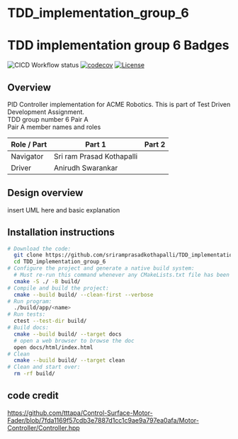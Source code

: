 # TDD_implementation_group_6


# TDD implementation group 6 Badges
![CICD Workflow status](https://github.com/TommyChangUMD/cpp-boilerplate-v2/actions/workflows/run-unit-test-and-upload-codecov.yml/badge.svg) [![codecov](https://codecov.io/gh/TommyChangUMD/cpp-boilerplate-v2/branch/main/graph/badge.svg)](https://codecov.io/gh/TommyChangUMD/cpp-boilerplate-v2) [![License](https://img.shields.io/badge/license-MIT-blue.svg)](LICENSE)

## Overview

PID Controller implementation for ACME Robotics. This is part of Test Driven Development Assignment.
<br>TDD group number 6 Pair A <br>
Pair A member names and roles

| Role / Part | Part 1                    | Part 2 |
|-------------|---------------------------|--------|
| Navigator   | Sri ram Prasad Kothapalli |        |
| Driver      | Anirudh Swarankar         |        |

## Design overview

insert UML here and basic explanation

## Installation instructions

```bash
# Download the code:
  git clone https://github.com/sriramprasadkothapalli/TDD_implementation_group_6.git
  cd TDD_implementation_group_6
# Configure the project and generate a native build system:
  # Must re-run this command whenever any CMakeLists.txt file has been changed.
  cmake -S ./ -B build/
# Compile and build the project:
  cmake --build build/ --clean-first --verbose
# Run program:
  ./build/app/<name>
# Run tests:
  ctest --test-dir build/
# Build docs:
  cmake --build build/ --target docs
  # open a web browser to browse the doc
  open docs/html/index.html
# Clean
  cmake --build build/ --target clean
# Clean and start over:
  rm -rf build/
```

## code credit

https://github.com/tttapa/Control-Surface-Motor-Fader/blob/7fda1169f57cdb3e7887d1cc1c9ae9a797ea0afa/Motor-Controller/Controller.hpp